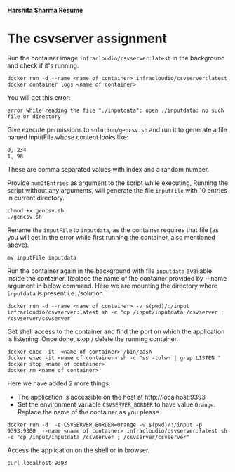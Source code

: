 **Harshita Sharma Resume** 
# The csvserver assignment

Run the container image `infracloudio/csvserver:latest` in the background and check if it's running.

```
docker run -d --name <name of container> infracloudio/csvserver:latest 
docker container logs <name of container>
```
You will get this error:
```
error while reading the file "./inputdata": open ./inputdata: no such file or directory
```

Give execute permissions to `solution/gencsv.sh` and run it to generate a file named inputFile whose content looks like:
```csv
0, 234
1, 98
```
These are comma separated values with index and a random number.

Provide `numOfEntries` as argument to the script while executing, 
Running the script without any arguments, will generate the file `inputFile` with 10 entries in current directory.
```
chmod +x gencsv.sh
./gencsv.sh
```

Rename the `inputFile` to `inputdata`, as the container requires that file (as you will get in the error while first running the container, also mentioned above).
```
mv inputFile inputdata
```

Run the container again in the background with file `inputdata` available inside the container.
Replace the name of the container provided by --name argument in below command.
Here we are mounting the directory where `inputdata` is present i.e. /solution

```
docker run -d --name <name of container> -v $(pwd)/:/input infracloudio/csvserver:latest sh -c "cp /input/inputdata /csvserver ; /csvserver/csvserver
```

Get shell access to the container and find the port on which the application is listening. Once done, stop / delete the running container.
```
docker exec -it  <name of container> /bin/bash 
docker exec -it <name of container> sh -c "ss -tulwn | grep LISTEN "
docker stop <name of container>
docker rm <name of container>
```

Here we have added 2 more things:
- The application is accessible on the host at http://localhost:9393
- Set the environment variable `CSVSERVER_BORDER` to have value `Orange`.
Replace the name of the container as you please 

```
docker run -d  -e CSVSERVER_BORDER=Orange -v $(pwd)/:/input -p 9393:9300  --name <name of container> infracloudio/csvserver:latest sh -c "cp /input/inputdata /csvserver ; /csvserver/csvserver"
```

Access the application on the shell or in browser.
```
curl localhost:9393
```
